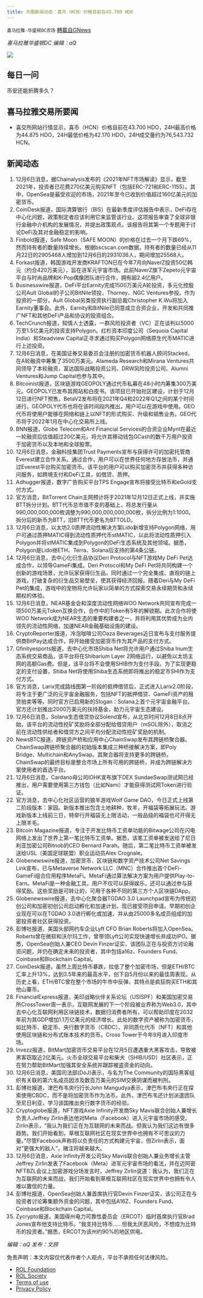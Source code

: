 ```yaml
---
title: 币圈新闻动态：喜币（HCN）价格目前在43.700 HDO
---
```

`喜马拉雅-华盛顿DC农场` [轉載自GNews](https://gnews.org/zh-hans/1728604/)

*喜马拉雅华盛顿DC 编辑：aQ*

![](http://himalayawashingtondc.org/wp-content/uploads/2021/07/ScreenShot-2021-07-31-at-16.20.22@2x.png)



## 每日一问





币安还能折腾多久？





## 喜马拉雅交易所要闻





- 喜交所网站行情显示，喜币（HCN）价格目前在43.700 HDO，24H最高价格为44.875 HDO，24H最低价格为42.170 HDO，24H成交量约为76,543.732 HCN。






## 新闻动态





1. 12月6日消息，据Chainalysis发布的《2021年NFT市场解读》显示，截至2021年，投资者已花费270亿美元购买NFT（包括ERC-721和ERC-1155）。其中，OpenSea是最受欢迎的市场，2021年至今已收到价值超过160亿美元的加密货币。
2. CoinDesk报道，国际清算银行（BIS）在最新季度评估报告中表示，DeFi存在中心化问题，政策制定者应该利用它来监管该行业。这项报告审查了全球非银行金融中介机构的发展情况，并提出政策观点。该报告将其第一个专题用于讨论DeFi及其对金融稳定的影响。
3. Finbold报道，Safe Moon（SAFE MOON）的价格在过去一个月下跌69%，然而持有者的数量持续增长。根据bscscan.com数据，持有者的数量已经从11月22日的2905468人增加到12月6日的2931036人，期间增加25568人。
4. Forkast报道，韩国游戏开发商KRAFTON已在今年7月向NaverZ投资50亿韩元（约合420万美元），旨在进军元宇宙市场。此前NaverZ旗下Zepeto元宇宙平台与时尚品牌和K-Pop偶像团队进行合作，拥有超2.4亿用户。
5. Businesswire报道，DeFi平台Earnity完成1500万美元A轮投资，多元化控股公司Ault Global的子公司BitNile领投，Thorney、NGC Ventures参投。作为投资的一部分，Ault Global另类投资执行副总裁Christopher K.Wu将加入Earnity董事会。此外，Earnity和BitNile已同意成立合资企业，开发和共同推广NFT和其他DeFi产品和协议的投资组合。
6. TechCrunch报道，知情人士透露，一群风险投资者（VC）正在谈判以5000万至1.5亿美元的投资支持Polygon。红杉资本印度公司（Sequoia Capital India）和Steadview Capital正寻求通过购买Polygon网络原生代币MATIC进行上述投资。
7. 12月6日消息，在美国证券交易委员会注册的加密货币机器人顾问Stacked，在A轮融资中筹集了3500万美元。Alameda Research和Mirana Ventures共同领导了本轮融资，富达国际战略投资公司、DRW风险投资公司、Alumni Ventures和Jump Capital也参与其中。
8. Bitcoinist报道，区块链游戏GEOPOLY通过代币私募在48小时内筹集300万美元。GEOPOLY已发布其网站和白皮书。该项目已开始社区建设，计划于12月12日进行NFT预售。BetaV2发布将在2021年Q4和2022年Q1之间的某个时间进行。GEOPOLY代币也将在该时间段内推出，用户可以在游戏中使用。GEO代币将使用户能够在网络和链上以NFT的形式购买、升级和销售业务。GEO代币将于2022年1月在中心化交易所上线。
9. BNN报道，Globe Telecom和Ant Financial Services的合资企业Mynt在最近一轮融资后估值超过20亿美元，将允许其移动钱包GCash的数千万用户投资于加密货币以及本地和全球股票。
10. 12月6日消息，金融科技集团Trust Payments宣布与获得许可的加密托管商Everest建立合作关系。通过合作，用户可以在世界任何地方存放法币，并通过Everest平台购买加密货币。该平台的用户可以购买加密货币并获得多种访问服务，如跨境支付和DeFi工具，如借贷、质押。
11. Adhugger报道，数字广告购买平台TPS Engage宣布将接受比特币和eGold支付方式。
12. 官方消息，BitTorrent Chain主网预计将于2021年12月12日正式上线，并实施BTT拆分计划。BTT代币总市值不变的基础上，将总发行量从990,000,000,000枚调整为990,000,000,000,000枚，拆分比例为1:1000。拆分后的新币为BTT，旧BTT代币更名为BTTOLD。
13. 12月6日消息，以太坊2.0质押流动性解决方案Lido新增支持Polygon网络，用户可通过质押MATIC得到流动性质押代币stMATIC，以此将流动性质押引入Polygon并将stMATIC集成到Polygon的DeFi生态系统及其他领域。据悉，Polygon是Lido继ETH、Terra、Solana后支持的第4条公链。
14. 12月6日消息，去中心化衍生品协议Deri Protocol与NFT游戏My DeFi Pet达成合作，以领导GameFi集成。Deri Protocol和My DeFi Pet将共同构建一个创新的游戏场景，允许玩家获得衍生品，同时通过一个完全集成、直观的链上游戏，打破复杂的衍生品交易壁垒，使其获得经济回报。随着Deri与My DeFi Pet的集成，游戏中的宠物将允许玩家以简单的方式探索交易永续期货和永续期权的体验。
15. 12月6日消息，NEAR基金会和深度流动性网络WOO Network共同宣布完成一项500万美元Token互换合作，合作中的Token有5年的解锁期。此次合作将使WOO Network成为NEAR生态的重要构建者之一，并将利用其优势成为业内领先的流动性网络，加速NEAR金融基础设施的建设。
16. CryptoReporter报道，冷泡咖啡公司Oaza Beverages近日宣布与支付服务提供商BitPay达成合作，将开始接受加密货币作为其产品的支付方式。
17. Gfinityesports报道，去中心化市场Shiba Net将允许用户通过Shiba Inum生态系统交易商品，该平台将在Shibarium Layer 2网络运行，以避免以太坊主网的高额Gas费。但是，该平台将不会使用SHIB作为支付手段。为了实现更稳定的支付设置，Shiba Net将使用Shiba生态系统即将推出的稳定币SHI作为支付方式。
18. 官方消息，Larix完成路线图第一阶段的抵押借贷后，正式进入Larix2.0阶段，将专注于更广泛的元宇宙金融服务，包括NFT的抵押借贷、GameFi资产的租赁拍卖等等。同时官方已启用新的Slogan：Solana上首个元宇宙金融平台。官方还计划推出2000万美元的扶持基金，助力元宇宙生态建设。
19. 12月6日消息，Solana生态借贷协议Solend宣布，从北京时间12月8日8点开始，该平台的流动性挖矿奖励将全部分配给借贷用户（mSOL除外），取消之前在流动性供给者和借贷方之间平均分配流动性挖矿奖励的机制。
20. NewsBTC报道，跨链资产桥和应用中心ChainSwap发布其跨链桥聚合器。ChainSwap跨链桥聚合器的初始版本集成三种桥接解决方案，即Poly Bridge、Multichain和AnySwap。其聚合器将支持更多的跨链桥。ChainSwap的最终目标是整合市场上所有可用的跨链桥，并成为跨链解决方案使用者的首选平台。
21. 12月6日消息，Cardano母公司IOHK宣布旗下DEX SundaeSwap测试网已经推出，用户需要使用第三方钱包（比如Nami）才能获得测试网Token进行验证。
22. 官方消息，去中心化社区运营的狼羊游戏Wolf Game DAO，今日正式上线第二阶段版本：家园。新版本推出包含土地耕种，牧羊，开福袋等拓展玩法。游戏新版本上线前三日，特举行开福袋无上限活动，一般品级的福袋也可开得无上限羊毛。
23. Bitcoin Magazine报道，专注于开发比特币工资单功能的Bitwage公司在闪电网络上发出了世界上第一笔比特币工资单。据悉，该笔工资单被发送给了尼日利亚加密公司Bitnob的CEO Bernard Parah。随后，第二笔比特币工资单被发送给USL（美国足球联盟）职业运动员Alex Crognale。
24. Globenewswire报道，加密货币、区块链和数字资产技术公司Net Savings Link宣布，已与Metaverse Network LLC（MNC）合作推出首个DeFi-GameFi组合应用程序MetaFi。MetaFi通过算法解决方案为用户提供Play-to-Earn。MetaFi是一种金融工具，用户不仅可以获得娱乐，还可以通过参与获得奖励。这些奖励是可转让的，可用于各种不同的第三方个人区块链DApp。
25. Globenewswire报道，去中心化聚合器TGDAO 3.0 Launchpad宣布为传统初创公司和加密初创公司启动孵化和加速计划，现已接受项目申请。早期初创企业现在可以在TGDAO 3.0进行孵化或加速，并从由25000多名成员组成的加密投资者社区获得投资。
26. 彭博社报道，美国头部网约车企业Lyft CFO Brian Roberts将加入OpenSea。Roberts曾在微软和沃尔玛工作，曾带领Lyft公司实现快速增长并成功IPO。据悉，OpenSea创始人兼CEO Devin Finzer证实，该团队正在与投资方讨论融资问题，并仍在确定未来的投资者，其中包括a16z、Founders Fund、Coinbase和Blockchain Capital。
27. CoinDesk报道，虽然上周比特币暴跌，拉低了整个加密市场，但是ETH/BTC汇率上升13%，达到3.5年来的最高水平，创下自5月份以来的最佳周表现。从历史上看，ETH/BTC曾在整个市场的牛市中反弹，其特点是疯狂购买ETH和其他山寨币。
28. FinancialExpress报道，美印战略伙伴关系论坛（USISPF）和美国加密交易所CrossTower周一表示，互联网发展的下一个阶段被业界称为Web3.0，其中去中心化互联网利用区块链技术，数据归消费者所有，可以帮助印度在2032年前为其GDP增加1.1万亿美元的经济增长。此处的数字资产被称为加密货币，如比特币、稳定币、央行数字货币（CBDC）、非同质化代币（NFT）和其他使用区块链和分布式账本技术的货币。Cross Tower于今年9月进入印度市场。
29. Invezz报道，BitMart加密货币交易平台在12月5日遭遇重大黑客攻击，导致被黑客窃取近2亿美元。火币全球交易平台和柴犬（SHIB/USD）社区表示，正在努力帮助BitMart加强其安全系统并跟踪被盗资金的动向。
30. 12月6日消息，美国司法部(DoJ)表示，与名为The Community的国际黑客组织有关联的第六名成员因涉及数百万美元的SIM交换阴谋而被判刑。
31. 彭博社报道，津巴布韦央行行长John Mangudya表示，津巴布韦央行正在探索使用CBDC，而不是将加密货币作为法币。此外，津巴布韦还计划派遣团队至尼日利亚，学习该国推出央行数字货币的经验。
32. Cryptoglobe报道，NFT游戏Axie Infinity开发商Sky Mavis联合创始人兼增长负责人Jeffrey Zirlin表达他对Meta（Facebook）进入元宇宙市场的感受。Zirlin表示，“我认为我们正在为互联网的未来而战。但我认为我们这边有很多趋势。我们开始看到，草根互联网社区在现实世界中也拥有不可思议的力量。”尽管Facebook声称将以负责任的方式构建元宇宙，但Zirlin表示，面对“更强大的敌人”，赌注将越来越大。
33. 12月6日消息，Axie Infinity开发公司Sky Mavis联合创始人兼业务增长主管Jeffrey Zirlin发表了Facebook（Meta）进军元宇宙市场的看法，并在迈阿密NFTBZL会议上加密游戏分场发言时，Jeffrey Zirlin说道：我认为，我们正在为互联网的未来而战，我们开始看到草根互联网社区在现实世界中也拥有令人难以置信的力量。
34. 彭博社报道，OpenSea创始人兼首席执行官Devin Finzer证实，该公司正在与投资者讨论筹集额外资金的问题，其中包括A16Z、Founders Fund、Coinbase和Blockchain Capital。
35. Zycrypto报道，美国得州电力可靠性委员会（ERCOT）临时首席执行官Brad Jones宣布他支持比特币。“我支持比特币……但我太厌恶风险，不想成为比特币的投资者。”据悉，ERCOT为该州约90%的地区供电。





*编辑：aQ
发布：文顾*


 
 

免责声明：本文内容仅代表作者个人观点，平台不承担任何法律风险。

- [ROL Foundation](https://rolfoundation.org/)
- [ROL Society](https://rolsociety.org/)
- [Terms of use](https://gnews.org/terms-of-use-3/)
- [Privacy Policy](https://gnews.org/privacy-policy/)
